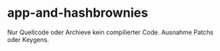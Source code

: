 # app-and-hashbrownies
Nur Quellcode oder Archieve kein compilierter Code.
Ausnahme Patchs oder Keygens.
